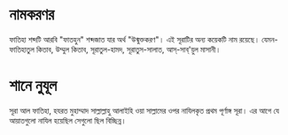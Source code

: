 <!-- this is a markdown text -->

# নামকরণর

ফাতিহা শব্দটি আরবি "ফাতহুন" শব্দজাত যার অর্থ "উন্মুক্তকরণ"। এই সূরাটির অন্য কয়েকটি নাম রয়েছে। যেমন- ফাতিহাতুল কিতাব, উম্মুল কিতাব, সূরাতুল-হামদ, সূরাতুস-সালাত, আস্‌-সাব্‌'য়ুল মাসানী।

# শানে নুযূল

সূরা আল ফাতিহা, হযরত মুহাম্মাদ সাল্লাল্লাহু আলাইহি ওয়া সাল্লামের ওপর নাযিলকৃত প্রথম পূর্ণাঙ্গ সূরা। এর আগে যে আয়াতগুলো নাযিল হয়েছিল সেগুলো ছিল বিচ্ছিন্ন।
